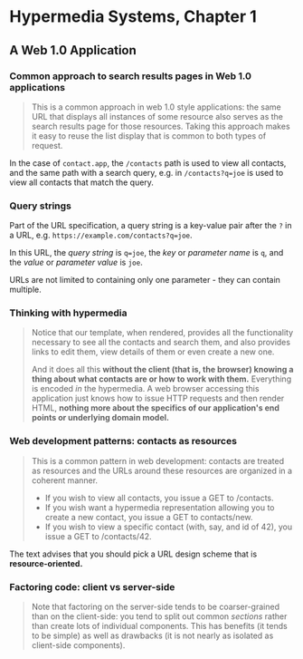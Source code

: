 # Hypermedia Systems, Chapter 1

## A Web 1.0 Application

### Common approach to search results pages in Web 1.0 applications
> This is a common approach in web 1.0 style applications: the same URL that displays all instances of some resource also serves as the search results page for those resources. Taking this approach makes it easy to reuse the list display that is common to both types of request.

In the case of `contact.app`, the `/contacts` path is used to view all contacts, and the same path with a search query, e.g. in `/contacts?q=joe` is used to view all contacts that match the query.

### Query strings
Part of the URL specification, a query string is a key-value pair after the `?` in a URL, e.g. `https://example.com/contacts?q=joe`.

In this URL, the *query string* is `q=joe`, the *key* or *parameter name* is `q`, and the *value* or *parameter value* is `joe`.

URLs are not limited to containing only one parameter - they can contain multiple.

### Thinking with hypermedia
> Notice that our template, when rendered, provides all the functionality necessary to see all the contacts and search them, and also provides links to edit them, view details of them or even create a new one.
> 
> And it does all this **without the client (that is, the browser) knowing a thing about what contacts are or how to work with them.** Everything is encoded *in* the hypermedia. A web browser accessing this application just knows how to issue HTTP requests and then render HTML, **nothing more about the specifics of our application's end points or underlying domain model.**

### Web development patterns: contacts as resources
> This is a common pattern in web development: contacts are treated as resources and the URLs around these resources are organized in a coherent manner.
> 
> - If you wish to view all contacts, you issue a GET to /contacts.
> - If you wish want a hypermedia representation allowing you to create a new contact, you issue a GET to contacts/new.
> - If you wish to view a specific contact (with, say, and id of 42), you issue a GET to /contacts/42.

The text advises that you should pick a URL design scheme that is **resource-oriented.**

### Factoring code: client vs server-side
> Note that factoring on the server-side tends to be coarser-grained than on the client-side: you tend to split out common *sections* rather than create lots of individual components. This has benefits (it tends to be simple) as well as drawbacks (it is not nearly as isolated as client-side components).
